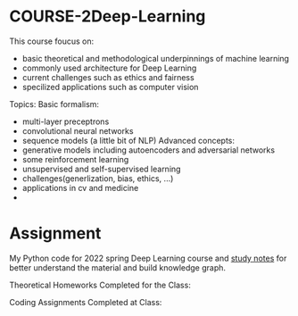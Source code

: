 # COURSE-2Deep-Learning

This course foucus on:
- basic theoretical and methodological underpinnings of machine learning
- commonly used architecture for Deep Learning
- current challenges such as ethics and fairness
- specilized applications such as computer vision

Topics:
Basic formalism:
- multi-layer preceptrons
- convolutional neural networks
- sequence models (a little bit of NLP)
Advanced concepts:
- generative models including autoencoders and adversarial networks
- some reinforcement learning
- unsupervised and self-supervised learning
- challenges(generlization, bias, ethics, ...)
- applications in cv and medicine
- 
# Assignment

My Python code for 2022 spring Deep Learning course and [study notes](https://github.com/tinghe14/COURSE-2Deep-Learning/blob/main/Study%20Note.md) for better understand the material and build knowledge graph.

Theoretical Homeworks Completed for the Class:

Coding Assignments Completed at Class:
